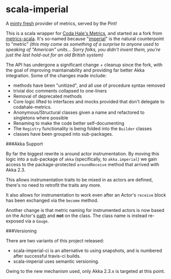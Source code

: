 scala-imperial
==============

A [minty fresh](http://en.wikipedia.org/wiki/Mint_(candy)#Mint_imperials) provider of metrics, served by the Pint!

This is a scala wrapper for [Coda Hale's Metrics](https://github.com/codahale/metrics), and started as a fork from [metrics-scala](https://github.com/erikvanoosten/metrics-scala).
It's so-named because "[imperial](http://en.wikipedia.org/wiki/Imperial_units)" is the natural counterpoint to "metric" _(this may come as something of a surprise to anyone used to speaking of "American" units... Sorry folks, you didn't invent them, you're just the last hold-out for an old British system)_

The API has undergone a significant change + cleanup since the fork, with the goal of improving maintainability and providing far better Akka integration.
Some of the changes made include:

* methods have been "unitized", and all use of procedure syntax removed
* trivial doc comments collapsed to one-liners
* Removal of deprecated methods
* Core logic lifted to interfaces and mocks provided that don't delegate to codahale-metrics.
* Anonymous/Structural classes given a name and refactored to singletons where possible
* Renaming to make the code better self-documenting
* The `Registry` functionality is being folded into the `Builder` classes
* classes have been grouped into sub-packages.

###Akka Support

By far the biggest rewrite is around actor instrumentation.
By moving this logic into a sub-package of `akka` (specifically, to `akka.imperial`) we gain access to the package-protected `aroundReceive` method that arrived with Akka 2.3.

This allows instrumentation traits to be mixed in as actors are defined, there's no need to retrofit the traits any more.

It also allows for instrumentation to work even after an Actor's `receive` block has been exchanged via the `become` method.

Another change is that metric naming for instrumented actors is now based on the Actor's [path](http://doc.akka.io/api/akka/2.3.4/#akka.actor.ActorPath) and **not** on the class.  The class name is instead re-exposed via a `Gauge`.

###Versioning

There are two variants of this project released:

- scala-imperial-ci is an alternative to using snapshots, and is numbered after successful travis-ci builds.
- scala-imperial uses semantic versioning.

Owing to the new mechanism used, only Akka 2.3.x is targeted at this point.


